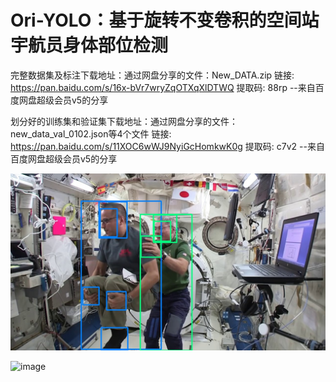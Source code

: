 # Ori-YOLO：基于旋转不变卷积的空间站宇航员身体部位检测

完整数据集及标注下载地址：通过网盘分享的文件：New_DATA.zip
链接: https://pan.baidu.com/s/16x-bVr7wryZqOTXqXlDTWQ 提取码: 88rp 
--来自百度网盘超级会员v5的分享

划分好的训练集和验证集下载地址：通过网盘分享的文件：new_data_val_0102.json等4个文件
链接: https://pan.baidu.com/s/11XOC6wWJ9NyiGcHomkwK0g 提取码: c7v2 
--来自百度网盘超级会员v5的分享

![image](https://github.com/saber778899/Ori-YOLO/blob/main/test_img/output_1.jpg)

![image](https://github.com/saber778899/Ori-YOLO/blob/main/test_img/%E5%9B%BE%E7%89%8713.png)
